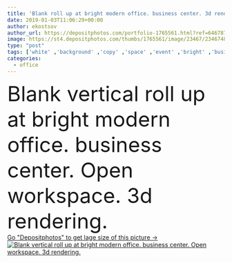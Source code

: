 ```yaml
---
title: 'Blank roll up at bright modern office. business center. 3d rendering.'
date: 2019-01-03T11:06:29+00:00
author: ekostsov
author_url: https://depositphotos.com/portfolio-1765561.html?ref=64678756
image: https://st4.depositphotos.com/thumbs/1765561/image/23467/234674894/api_thumb_450.jpg?forcejpeg=true
type: "post"
tags: ['white' ,'background' ,'copy' ,'space' ,'event' ,'bright' ,'business' ,'commercial' ,'customer' ,'empty' ,'equipment' ,'sign' ,'store' ,'vertical' ,'up' ,'light' ,'board' ,'banner' ,'3d' ,'modern' ,'center' ,'wall' ,'interior' ,'indoor' ,'blank' ,'promotion' ,'display' ,'panel' ,'stand' ,'room' ,'information' ,'placard' ,'advertisement' ,'Presentation' ,'show' ,'canvas' ,'hall' ,'marketing' ,'signboard' ,'advertising' ,'advertise' ,'billboard' ,'contemporary' ,'commerce' ,'poster' ,'rendering' ,'showroom' ,'ad' ,'promo' ,'mock' ]
categories: 
  - office
---
```

<div aling="center">
            <font size="60"> Blank vertical roll up at bright modern office. business center. Open workspace. 3d rendering.</font>   
</div>
<div>
    <a href='https://st4.depositphotos.com/thumbs/1765561/image/23467/234674894/api_thumb_450.jpg?forcejpeg=true?ref=64678756' target=_blank > Go "Depositphotos" to get lage size of this picture ->
        <img href='https://st4.depositphotos.com/thumbs/1765561/image/23467/234674894/api_thumb_450.jpg?forcejpeg=true?ref=64678756' src='https://st4.depositphotos.com/1765561/23467/i/950/depositphotos_234674894-stock-photo-blank-roll-up-at-bright.jpg?forcejpeg=true' alt='Blank vertical roll up at bright modern office. business center. Open workspace. 3d rendering.' >
    </a>
</div>
